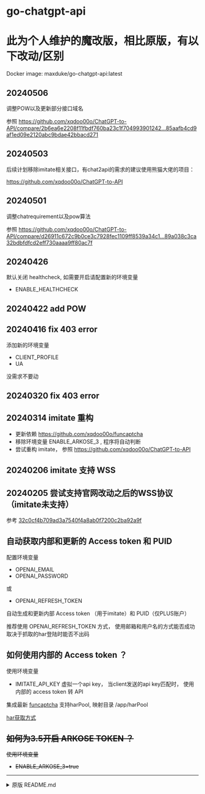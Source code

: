 # go-chatgpt-api

# 此为个人维护的魔改版，相比原版，有以下改动/区别
Docker image: maxduke/go-chatgpt-api:latest

## 20240506
调整POW以及更新部分接口域名

参照 https://github.com/xqdoo00o/ChatGPT-to-API/compare/2b6ea6e2208f11fbdf760ba23c1f704993901242...85aafb4cd9af1ed09e2120abc9bdae42bbacd271

## 20240503
后续计划移除imitate相关接口，有chat2api的需求的建议使用熊猫大佬的项目：

https://github.com/xqdoo00o/ChatGPT-to-API

## 20240501
调整chatrequirement以及pow算法

参照 https://github.com/xqdoo00o/ChatGPT-to-API/compare/d26911c672c9b0ce3c7928fec1109ff8539a34c1...89a038c3ca32bdbfdfcd2eff730aaaa9ff80ac7f
## 20240426
默认关闭 healthcheck, 如需要开启请配置新的环境变量
  - ENABLE_HEALTHCHECK
## 20240422 add POW
## 20240416 fix 403 error
添加新的环境变量
  - CLIENT_PROFILE
  - UA

没需求不要动
## 20240320 fix 403 error
## 20240314 imitate 重构
 - 更新依赖 https://github.com/xqdoo00o/funcaptcha
 - 移除环境变量 ENABLE_ARKOSE_3 , 程序将自动判断
 - 尝试重构 imitate， 参照 https://github.com/xqdoo00o/ChatGPT-to-API
## 20240206 imitate 支持 WSS
## 20240205 尝试支持官网改动之后的WSS协议 （imitate未支持）
参考 [32c0cf4b709ad3a7540f4a8ab0f7200c2ba92a9f](https://github.com/linweiyuan/go-chatgpt-api/commit/32c0cf4b709ad3a7540f4a8ab0f7200c2ba92a9f)

## 自动获取内部和更新的 Access token 和 PUID
配置环境变量
 - OPENAI_EMAIL
 - OPENAI_PASSWORD

或

 - OPENAI_REFRESH_TOKEN

自动生成和更新内部 Access token （用于imitate）和 PUID（仅PLUS账户）

推荐使用 OPENAI_REFRESH_TOKEN 方式， 使用邮箱和用户名的方式能否成功取决于抓取的har登陆时能否不出码

## 如何使用内部的 Access token ？
使用环境变量
 - IMITATE_API_KEY 虚拟一个api key， 当client发送的api key匹配时， 使用内部的 access token 转 API

集成最新 [funcaptcha](https://github.com/xqdoo00o/funcaptcha) 支持harPool, 映射目录 /app/harPool

[har获取方式](https://github.com/xqdoo00o/ChatGPT-to-API/blob/master/README_ZH.md#har%E6%96%87%E4%BB%B6%E6%B1%A0)

## ~~如何为3.5开启 ARKOSE TOKEN ？~~
~~使用环境变量~~
 - ~~ENABLE_ARKOSE_3=true~~
---

<details>
<summary>原版 README.md</summary>

## 一个尝试绕过 `Cloudflare` 来使用 `ChatGPT` 接口的程序

由于本人工作性质发生变化，每天通勤来回 4 小时以上 + 白天全程内网开发接触不到自己的代码，没时间继续维护，**已弃坑**，请换用其它还活着的项目

<details>
或者有没有老板赏识的可以介绍份好工作，那么就可以在完成自己的工作任务后摸鱼继续研究，联系方式：

![](https://linweiyuan.github.io/about/mmqrcode.png)
</details>

---

# 以下文档内容已过期，不一定支持（2023-10-24）

### 支持接口

- https://chat.openai.com/auth/login 登录返回 `accessToken`（谷歌和微软账号暂不支持登录，但可正常使用其他接口）
- 模型和插件查询
- `GPT-3.5` 和 `GPT-4` 对话增删改查及分享
- https://platform.openai.com/playground 登录返回 `apiKey`
- `apiKey` 余额查询
- 等等 ...
- 支持 `ChatGPT` 转 `API`，接口 `/imitate/v1/chat/completions`，利用 `accessToken` 模拟 `apiKey`，实现伪免费使用 `API`，从而支持集成仅支持 `apiKey` 调用的第三方客户端项目，分享一个好用的脚本测试 `web-to-api` (https://github.com/linweiyuan/go-chatgpt-api/issues/251)

```python
import openai

openai.api_key = "这里填 access token，不是 api key"
openai.api_base = "http://127.0.0.1:8080/imitate/v1"

while True:
    text = input("请输入问题：")
    response = openai.ChatCompletion.create(
        model='gpt-3.5-turbo',
        messages=[
            {'role': 'user', 'content': text},
        ],
        stream=True
    )

    for chunk in response:
        print(chunk.choices[0].delta.get("content", ""), end="", flush=True)
    print("\n")
```

范例（URL 和参数基本保持着和官网一致，部分接口有些许改动），部分例子，不是全部，**理论上**全部基于文本传输的接口都支持

https://github.com/linweiyuan/go-chatgpt-api/tree/main/example

---

### 使用的过程中遇到问题应该如何解决

汇总贴：https://github.com/linweiyuan/go-chatgpt-api/issues/74

如果有疑问而不是什么程序出错其实可以在 [Discussions](https://github.com/linweiyuan/go-chatgpt-api/discussions) 里发而不是新增 Issue

群聊：https://github.com/linweiyuan/go-chatgpt-api/discussions/197

再说一遍，不要来 `Issues` 提你的疑问（再提不回复直接关闭），有讨论区，有群，不要提脑残问题，反面教材：https://github.com/linweiyuan/go-chatgpt-api/issues/255

---

### 配置

如需设置代理，可以设置环境变量 `PROXY`，比如 `PROXY=http://127.0.0.1:20171` 或者 `PROXY=socks5://127.0.0.1:20170`，注释掉或者留空则不启用

如果代理需账号密码验证，则 `http://username:password@ip:port` 或者 `socks5://username:password@ip:port`

如需配合 `warp` 使用：`PROXY=socks5://chatgpt-proxy-server-warp:65535`，因为需要设置 `warp` 的场景已经默认可以直接访问 `ChatGPT` 官网，因此共用一个变量不冲突（国内 `VPS` 不在讨论范围内，请自行配置网络环境，`warp` 服务在魔法环境下才能正常工作）

家庭网络无需跑 `warp` 服务，跑了也没用，会报错，仅在服务器需要

`CONTINUE_SIGNAL=1`，开启 `/imitate` 接口自动继续会话功能，留空关闭，默认关闭

---

`GPT-4` 相关模型目前需要验证 `arkose_token`，社区已经有很多解决方案，请自行查找，其中一个能用的：https://github.com/linweiyuan/go-chatgpt-api/issues/252

参考配置视频（拉到文章最下面点开视频，需要自己有一定的动手能力，根据你的环境不同自行微调配置）：[如何生成 GPT-4 arkose_token](https://linweiyuan.github.io/2023/06/24/%E5%A6%82%E4%BD%95%E7%94%9F%E6%88%90-GPT-4-arkose-token.html)

---

根据你的网络环境不同，可以展开查看对应配置，下面例子是基本参数，更多参数查看 [compose.yaml](https://github.com/linweiyuan/go-chatgpt-api/blob/main/compose.yaml)

<details>

<summary>直接利用现成的服务</summary>

服务器不定时维护，不保证高可用，利用这些服务导致的账号安全问题，与本项目无关

- https://go-chatgpt-api.linweiyuan.com

</details>

<details>

<summary>网络在直连或者通过代理的情况下可以正常访问 ChatGPT</summary>

```yaml
services:
  go-chatgpt-api:
    container_name: go-chatgpt-api
    image: linweiyuan/go-chatgpt-api
    ports:
      - 8080:8080
    environment:
      - TZ=Asia/Shanghai
    restart: unless-stopped
```

</details>

<details>

<summary>服务器无法正常访问 ChatGPT</summary>

```yaml
services:
  go-chatgpt-api:
    container_name: go-chatgpt-api
    image: linweiyuan/go-chatgpt-api
    ports:
      - 8080:8080
    environment:
      - TZ=Asia/Shanghai
      - PROXY=socks5://chatgpt-proxy-server-warp:65535
    depends_on:
      - chatgpt-proxy-server-warp
    restart: unless-stopped

  chatgpt-proxy-server-warp:
    container_name: chatgpt-proxy-server-warp
    image: linweiyuan/chatgpt-proxy-server-warp
    restart: unless-stopped
```

</details>

---

目前 `warp` 容器检测到流量超过 1G 会自动重启，如果你知道什么是 `teams-enroll-token` （不知道就跳过），可以通过环境变量 `TEAMS_ENROLL_TOKEN` 设置它的值，然后利用这条命令来检查是否生效

`docker-compose exec chatgpt-proxy-server-warp warp-cli --accept-tos account | awk 'NR==1'`

```
Account type: Free （没有生效）

Account type: Team （设置正常）
```

---

### Render部署

点击下面的按钮一键部署，缺点是免费版本冷启动比较慢

[![Deploy to Render](https://render.com/images/deploy-to-render-button.svg)](https://render.com/deploy?repo=https://github.com/linweiyuan/go-chatgpt-api)

---

### 如何集成其他第三方客户端（下面的内容不一定是最新，有问题请去各自项目查看）

- [moeakwak/chatgpt-web-share](https://github.com/moeakwak/chatgpt-web-share)

环境变量

```
CHATGPT_BASE_URL=http://go-chatgpt-api:8080/chatgpt/backend-api/
```

- [lss233/chatgpt-mirai-qq-bot](https://github.com/lss233/chatgpt-mirai-qq-bot)

`config.cfg`

```
[openai]
browserless_endpoint = "http://go-chatgpt-api:8080/chatgpt/backend-api/"
```

- [Kerwin1202/chatgpt-web](https://github.com/Kerwin1202/chatgpt-web) | [Chanzhaoyu/chatgpt-web](https://github.com/Chanzhaoyu/chatgpt-web)

环境变量

```
API_REVERSE_PROXY=http://go-chatgpt-api:8080/chatgpt/backend-api/conversation
```

- [pengzhile/pandora](https://github.com/pengzhile/pandora)（不完全兼容）

环境变量

```
CHATGPT_API_PREFIX=http://go-chatgpt-api:8080
```

---

- [1130600015/feishu-chatgpt](https://github.com/1130600015/feishu-chatgpt)

`application.yaml`

```yaml
proxy:
  url: http://go-chatgpt-api:8080
```

---

- [Yidadaa/ChatGPT-Next-Web](https://github.com/Yidadaa/ChatGPT-Next-Web)

环境变量

```
BASE_URL=http://go-chatgpt-api:8080/imitate
```

---

### 相关博客（程序更新很多次，文章的内容可能和现在的不一样，仅供参考）：[ChatGPT](https://linweiyuan.github.io/categories/ChatGPT/)

- [如何生成 GPT-4 arkose_token](https://linweiyuan.github.io/2023/06/24/%E5%A6%82%E4%BD%95%E7%94%9F%E6%88%90-GPT-4-arkose-token.html)
- [利用 HTTP Client 来调试 go-chatgpt-api](https://linweiyuan.github.io/2023/06/18/%E5%88%A9%E7%94%A8-HTTP-Client-%E6%9D%A5%E8%B0%83%E8%AF%95-go-chatgpt-api.html)
- [一种解决 ChatGPT Access denied 的方法](https://linweiyuan.github.io/2023/04/15/%E4%B8%80%E7%A7%8D%E8%A7%A3%E5%86%B3-ChatGPT-Access-denied-%E7%9A%84%E6%96%B9%E6%B3%95.html)
- [ChatGPT 如何自建代理](https://linweiyuan.github.io/2023/04/08/ChatGPT-%E5%A6%82%E4%BD%95%E8%87%AA%E5%BB%BA%E4%BB%A3%E7%90%86.html)
- [一种取巧的方式绕过 Cloudflare v2 验证](https://linweiyuan.github.io/2023/03/14/%E4%B8%80%E7%A7%8D%E5%8F%96%E5%B7%A7%E7%9A%84%E6%96%B9%E5%BC%8F%E7%BB%95%E8%BF%87-Cloudflare-v2-%E9%AA%8C%E8%AF%81.html)

---

### 最后感谢各位同学

<a href="https://github.com/linweiyuan/go-chatgpt-api/graphs/contributors">
  <img src="https://contrib.rocks/image?repo=linweiyuan/go-chatgpt-api"  alt=""/>
</a>

---

![](https://linweiyuan.github.io/about/mm_reward_qrcode.png)

